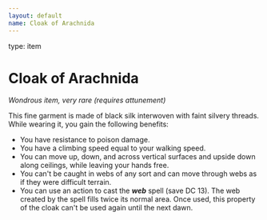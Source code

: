 ```yaml
---
layout: default
name: Cloak of Arachnida
---
```

type: item

# Cloak of Arachnida 
_Wondrous item, very rare (requires attunement)_ 

This fine garment is made of black silk interwoven with faint silvery threads. While wearing it, you gain the following benefits:

* You have resistance to poison damage.
* You have a climbing speed equal to your walking speed.
* You can move up, down, and across vertical surfaces and upside down along ceilings, while leaving your hands free.
* You can't be caught in webs of any sort and can move through webs as if they were difficult terrain.
* You can use an action to cast the **_web_** spell (save DC 13). The web created by the spell fills twice its normal area. Once used, this property of the cloak can't be used again until the next dawn. 